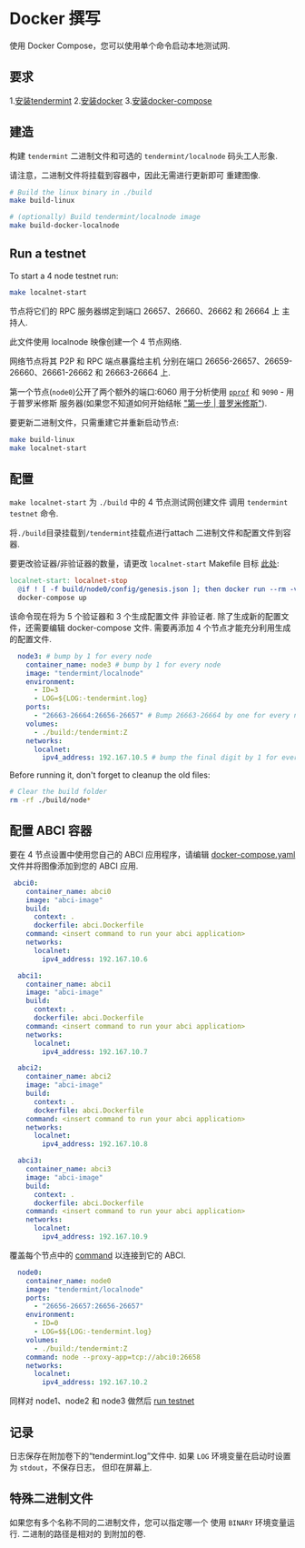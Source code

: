 # Docker 撰写

使用 Docker Compose，您可以使用单个命令启动本地测试网.

## 要求

1.[安装tendermint](../introduction/install.md)
2.[安装docker](https://docs.docker.com/engine/installation/)
3.[安装docker-compose](https://docs.docker.com/compose/install/)

## 建造

构建 `tendermint` 二进制文件和可选的 `tendermint/localnode`
码头工人形象.

请注意，二进制文件将挂载到容器中，因此无需进行更新即可
重建图像.

```sh
# Build the linux binary in ./build
make build-linux

# (optionally) Build tendermint/localnode image
make build-docker-localnode
```

## Run a testnet

To start a 4 node testnet run:

```sh
make localnet-start
```

节点将它们的 RPC 服务器绑定到端口 26657、26660、26662 和 26664 上
主持人.

此文件使用 localnode 映像创建一个 4 节点网络.

网络节点将其 P2P 和 RPC 端点暴露给主机
分别在端口 26656-26657、26659-26660、26661-26662 和 26663-26664 上.

第一个节点(`node0`)公开了两个额外的端口:6060 用于分析使用
[`pprof`](https://golang.org/pkg/net/http/pprof) 和 `9090` - 用于普罗米修斯
服务器(如果您不知道如何开始结帐 ["第一步 |
普罗米修斯"](https://prometheus.io/docs/introduction/first_steps/)).

要更新二进制文件，只需重建它并重新启动节点:

```sh
make build-linux
make localnet-start
```

## 配置

`make localnet-start` 为 `./build` 中的 4 节点测试网创建文件
调用 `tendermint testnet` 命令.

将`./build`目录挂载到`/tendermint`挂载点进行attach
二进制文件和配置文件到容器.

要更改验证器/非验证器的数量，请更改 `localnet-start` Makefile 目标 [此处](../../Makefile):

```makefile
localnet-start: localnet-stop
  @if ! [ -f build/node0/config/genesis.json ]; then docker run --rm -v $(CURDIR)/build:/tendermint:Z tendermint/localnode testnet --v 5 --n 3 --o . --populate-persistent-peers --starting-ip-address 192.167.10.2 ; fi
  docker-compose up
```

该命令现在将为 5 个验证器和 3 个生成配置文件
非验证者. 除了生成新的配置文件，还需要编辑 docker-compose 文件.
需要再添加 4 个节点才能充分利用生成的配置文件.

```yml
  node3: # bump by 1 for every node
    container_name: node3 # bump by 1 for every node
    image: "tendermint/localnode"
    environment:
      - ID=3
      - LOG=${LOG:-tendermint.log}
    ports:
      - "26663-26664:26656-26657" # Bump 26663-26664 by one for every node
    volumes:
      - ./build:/tendermint:Z
    networks:
      localnet:
        ipv4_address: 192.167.10.5 # bump the final digit by 1 for every node
```

Before running it, don't forget to cleanup the old files:

```sh
# Clear the build folder
rm -rf ./build/node*
```

## 配置 ABCI 容器

要在 4 节点设置中使用您自己的 ABCI 应用程序，请编辑 [docker-compose.yaml](https://github.com/tendermint/tendermint/blob/master/docker-compose.yml) 文件并将图像添加到您的 ABCI 应用.

```yml
 abci0:
    container_name: abci0
    image: "abci-image"
    build:
      context: .
      dockerfile: abci.Dockerfile
    command: <insert command to run your abci application>
    networks:
      localnet:
        ipv4_address: 192.167.10.6

  abci1:
    container_name: abci1
    image: "abci-image"
    build:
      context: .
      dockerfile: abci.Dockerfile
    command: <insert command to run your abci application>
    networks:
      localnet:
        ipv4_address: 192.167.10.7

  abci2:
    container_name: abci2
    image: "abci-image"
    build:
      context: .
      dockerfile: abci.Dockerfile
    command: <insert command to run your abci application>
    networks:
      localnet:
        ipv4_address: 192.167.10.8

  abci3:
    container_name: abci3
    image: "abci-image"
    build:
      context: .
      dockerfile: abci.Dockerfile
    command: <insert command to run your abci application>
    networks:
      localnet:
        ipv4_address: 192.167.10.9

```

覆盖每个节点中的 [command](https://github.com/tendermint/tendermint/blob/master/networks/local/localnode/Dockerfile#L12) 以连接到它的 ABCI.

```yml
  node0:
    container_name: node0
    image: "tendermint/localnode"
    ports:
      - "26656-26657:26656-26657"
    environment:
      - ID=0
      - LOG=$${LOG:-tendermint.log}
    volumes:
      - ./build:/tendermint:Z
    command: node --proxy-app=tcp://abci0:26658
    networks:
      localnet:
        ipv4_address: 192.167.10.2
```

同样对 node1、node2 和 node3 做然后 [run testnet](https://github.com/tendermint/tendermint/blob/master/docs/networks/docker-compose.md#run-a-testnet)

## 记录

日志保存在附加卷下的“tendermint.log”文件中. 如果
`LOG` 环境变量在启动时设置为 `stdout`，不保存日志，
但印在屏幕上.

## 特殊二进制文件

如果您有多个名称不同的二进制文件，您可以指定哪一个
使用 `BINARY` 环境变量运行. 二进制的路径是相对的
到附加的卷.
